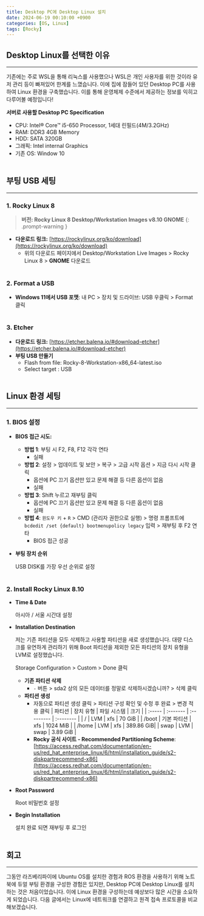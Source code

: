 ```yaml
---
title: Desktop PC에 Desktop Linux 설치
date: 2024-06-19 00:10:00 +0900
categories: [OS, Linux]
tags: [Rocky]
---
```


## **Desktop Linux를 선택한 이유**
---
기존에는 주로 WSL을 통해 리눅스를 사용했으나 WSL은 개인 사용자를 위한 것이라 유저 관리 등이 빠져있어 한계를 느꼈습니다. 이에 집에 잠들어 있던 Desktop PC를 사용하여 Linux 환경을 구축했습니다. 이를 통해 운영체제 수준에서 제공하는 정보를 익히고 다루어볼 예정입니다!

**서버로 사용할 Desktop PC Specification**

- CPU: Intel® Core™ i5-650 Processor, 1세대 린필드(4M/3.2GHz)
- RAM: DDR3 4GB Memory
- HDD: SATA 320GB
- 그래픽: Intel internal Graphics
- 기존 OS: Window 10
<br/><br/>

## **부팅 USB 세팅**
---

### 1. **Rocky Linux 8**

> **버전: Rocky Linux 8 Desktop/Workstation Images v8.10 GNOME**
{: .prompt-warning }

- **다운로드 링크:** [https://rockylinux.org/ko/download](https://rockylinux.org/ko/download)
    - 위의 다운로드 페이지에서 Desktop/Workstation Live Images > Rocky Linux 8 > **GNOME** 다운로드
<br/><br/>

### 2. **Format a USB**

- **Windows 11에서 USB 포맷**: 내 PC > 장치 및 드라이브: USB 우클릭 > Format 클릭
<br/><br/>

### 3. **Etcher**

- **다운로드 링크:** [https://etcher.balena.io/#download-etcher](https://etcher.balena.io/#download-etcher)
- **부팅 USB 만들기**
    - Flash from file: Rocky-8-Workstation-x86_64-latest.iso
    - Select target  : USB
<br/><br/>


## **Linux 환경 세팅**
---

### **1. BIOS 설정**

- **BIOS  접근 시도:**
    - **방법 1**: 부팅 시 F2, F8, F12 각각 연타
        - 실패
    - **방법 2**: 설정 > 업데이트 및 보안 > 복구 > 고급 시작 옵션 > 지금 다시 시작 클릭
        - 옵션에 PC 끄기 옵션만 있고 문제 해결 등 다른 옵션이 없음
        - 실패
    - **방법 3**: Shift 누르고 재부팅 클릭
        - 옵션에 PC 끄기 옵션만 있고 문제 해결 등 다른 옵션이 없음
        - 실패
    - **방법 4**: `윈도우 키` + `R` > CMD (관리자 권한으로 실행) > 명령 프롬프트에 `bcdedit /set {default} bootmenupolicy legacy` 입력 > 재부팅 후 F2 연타
        - BIOS 접근 성공
- **부팅 장치 순위**
    
    USB DISK를 가장 우선 순위로 설정
<br/><br/>

### **2. Install Rocky Linux 8.10**

- **Time & Date**
    
    아시아 / 서울 시간대 설정
    
- **Installation Destination**
    
    저는 기존 파티션을 모두 삭제하고 사용할 파티션을 새로 생성했습니다. 대량 디스크를 유연하게 관리하기 위해 Boot 파티션을 제외한 모든 파티션의 장치 유형을 LVM로 설정했습니다.
    
    Storage Configuration > Custom > Done 클릭
    
    - **기존 파티션 삭제**
        - `-` 버튼 > sda2 상의 모든 데이터를 정말로 삭제하시겠습니까? > 삭제 클릭
    - **파티션 생성**
        - 자동으로 파티션 생성 클릭 > 파티션 구성 확인 및 수정 후 완료 > 변경 적용 클릭
            | 파티션 | 장치 유형 | 파일 시스템 | 크기       |
            | :----- | :------- | :--------- | :-------- |
            | /      | LVM      | xfs        | 70 GiB    |
            | /boot  | 기본 파티션 | xfs      | 1024 MiB  |
            | /home  | LVM      | xfs        | 389.86 GiB|
            | swap   | LVM      | swap       | 3.89 GiB  |
        - **Rocky 공식 사이트 - Recommended Partitioning Scheme**: [https://access.redhat.com/documentation/en-us/red_hat_enterprise_linux/6/html/installation_guide/s2-diskpartrecommend-x86](https://access.redhat.com/documentation/en-us/red_hat_enterprise_linux/6/html/installation_guide/s2-diskpartrecommend-x86)
- **Root Password**
    
    Root 비밀번호 설정
    
- **Begin Installation**
    
    설치 완료 되면 재부팅 후 로그인
<br/><br/>    


## **회고**
---

그동안 라즈베리파이에 Ubuntu OS를 설치한 경험과 ROS 환경을 사용하기 위해 노트북에 듀얼 부팅 환경을 구성한 경험은 있지만, Desktop PC에 Desktop Linux를 설치하는 것은 처음이었습니다. 이에 Linux 환경을 구성하는데 예상보다 많은 시간을 소요하게 되었습니다. 다음 글에서는 Linux에 네트워크를 연결하고 원격 접속 프로토콜을 비교해보겠습니다.
<br/><br/>    
